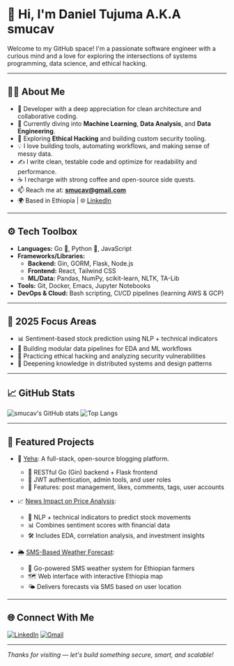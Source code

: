 # 👋 Hi, I'm Daniel Tujuma A.K.A smucav

Welcome to my GitHub space! I'm a passionate software engineer with a curious mind and a love for exploring the intersections of systems programming, data science, and ethical hacking.

---

## 👨‍💻 About Me

- 💼 Developer with a deep appreciation for clean architecture and collaborative coding.
- 🌱 Currently diving into **Machine Learning**, **Data Analysis**, and **Data Engineering**.
- 🧠 Exploring **Ethical Hacking** and building custom security tooling.
- 💡 I love building tools, automating workflows, and making sense of messy data.
- ✍️ I write clean, testable code and optimize for readability and performance.
- ☕ I recharge with strong coffee and open-source side quests.
- 📫 Reach me at: **smucav@gmail.com**
- 🌍 Based in Ethiopia | 🌐 [LinkedIn](https://linkedin.com/in/daniel-tujuma-110a7a350/)

---

## ⚙️ Tech Toolbox

- **Languages:** Go 🐹, Python 🐍, JavaScript
- **Frameworks/Libraries:**
  - **Backend:** Gin, GORM, Flask, Node.js
  - **Frontend:** React, Tailwind CSS
  - **ML/Data:** Pandas, NumPy, scikit-learn, NLTK, TA-Lib
- **Tools:** Git, Docker, Emacs, Jupyter Notebooks
- **DevOps & Cloud:** Bash scripting, CI/CD pipelines (learning AWS & GCP)

---

## 🧠 2025 Focus Areas

- 📊 Sentiment-based stock prediction using NLP + technical indicators
- 🧪 Building modular data pipelines for EDA and ML workflows
- 🔐 Practicing ethical hacking and analyzing security vulnerabilities
- 🧱 Deepening knowledge in distributed systems and design patterns

---

## 📈 GitHub Stats

![smucav's GitHub stats](https://github-readme-stats.vercel.app/api?username=smucav&show_icons=true&theme=radical)
![Top Langs](https://github-readme-stats.vercel.app/api/top-langs/?username=smucav&layout=compact&theme=radical)

---

## 📂 Featured Projects

- 📝 [Yeha](https://github.com/smucav/Yeha): A full-stack, open-source blogging platform.
  - 🔧 RESTful Go (Gin) backend + Flask frontend
  - 🔐 JWT authentication, admin tools, and user roles
  - 💬 Features: post management, likes, comments, tags, user accounts

- 📈 [News Impact on Price Analysis](https://github.com/smucav/news_impact_price_analysis): 
  - 🧠 NLP + technical indicators to predict stock movements
  - 📊 Combines sentiment scores with financial data
  - 🛠️ Includes EDA, correlation analysis, and investment insights

- 🌦️ [SMS-Based Weather Forecast](https://github.com/smucav/Sms-based-weather_forecast): 
  - 📡 Go-powered SMS weather system for Ethiopian farmers
  - 🗺️ Web interface with interactive Ethiopia map
  - 🌤️ Delivers forecasts via SMS based on user location

---

## 🌐 Connect With Me

[![LinkedIn](https://img.shields.io/badge/LinkedIn-0077B5?style=flat&logo=linkedin&logoColor=white)](https://linkedin.com/in/daniel-tujuma-110a7a350)
[![Gmail](https://img.shields.io/badge/Gmail-D14836?style=flat&logo=gmail&logoColor=white)](mailto:smucav@gmail.com)

---

_Thanks for visiting — let's build something secure, smart, and scalable!_
